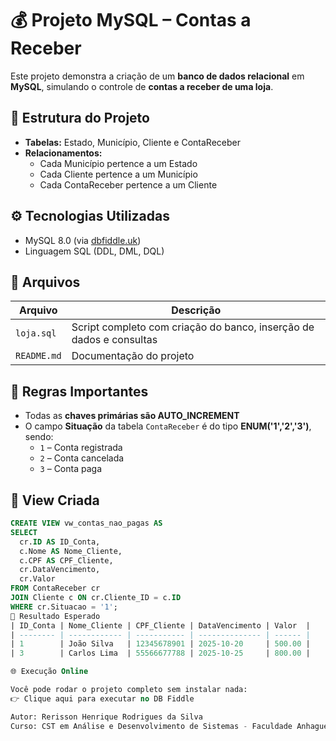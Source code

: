 # 💰 Projeto MySQL – Contas a Receber

Este projeto demonstra a criação de um **banco de dados relacional** em **MySQL**, simulando o controle de **contas a receber de uma loja**.

## 🧱 Estrutura do Projeto

- **Tabelas:** Estado, Município, Cliente e ContaReceber  
- **Relacionamentos:**  
  - Cada Município pertence a um Estado  
  - Cada Cliente pertence a um Município  
  - Cada ContaReceber pertence a um Cliente

## ⚙️ Tecnologias Utilizadas

- MySQL 8.0 (via [dbfiddle.uk](https://dbfiddle.uk))
- Linguagem SQL (DDL, DML, DQL)

## 📂 Arquivos

| Arquivo | Descrição |
|----------|------------|
| `loja.sql` | Script completo com criação do banco, inserção de dados e consultas |
| `README.md` | Documentação do projeto |

## 🧠 Regras Importantes

- Todas as **chaves primárias são AUTO_INCREMENT**  
- O campo **Situação** da tabela `ContaReceber` é do tipo **ENUM('1','2','3')**, sendo:  
  - `1` – Conta registrada  
  - `2` – Conta cancelada  
  - `3` – Conta paga  

## 🧾 View Criada

```sql
CREATE VIEW vw_contas_nao_pagas AS
SELECT
  cr.ID AS ID_Conta,
  c.Nome AS Nome_Cliente,
  c.CPF AS CPF_Cliente,
  cr.DataVencimento,
  cr.Valor
FROM ContaReceber cr
JOIN Cliente c ON cr.Cliente_ID = c.ID
WHERE cr.Situacao = '1';
🧩 Resultado Esperado
| ID_Conta | Nome_Cliente | CPF_Cliente | DataVencimento | Valor  |
| -------- | ------------ | ----------- | -------------- | ------ |
| 1        | João Silva   | 12345678901 | 2025-10-20     | 500.00 |
| 3        | Carlos Lima  | 55566677788 | 2025-10-25     | 800.00 |

🌐 Execução Online

Você pode rodar o projeto completo sem instalar nada:
👉 Clique aqui para executar no DB Fiddle

Autor: Rerisson Henrique Rodrigues da Silva
Curso: CST em Análise e Desenvolvimento de Sistemas - Faculdade Anhaguera - Programação e Desenvolvimento de Banco de Dados
